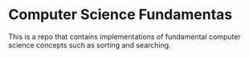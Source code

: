 # Computer Science Fundamentas
This is a repo that contains implementations of fundamental computer science concepts such as sorting and searching.
